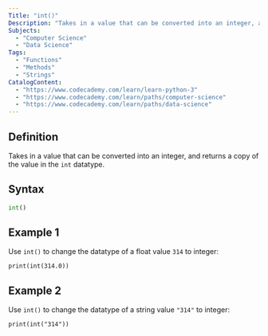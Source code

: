 ```yaml
---
Title: "int()"
Description: "Takes in a value that can be converted into an integer, and returns a copy of the value in the int datatype."
Subjects:
  - "Computer Science"
  - "Data Science"
Tags:
  - "Functions"
  - "Methods"
  - "Strings"
CatalogContent:
  - "https://www.codecademy.com/learn/learn-python-3"
  - "https://www.codecademy.com/learn/paths/computer-science"
  - "https://www.codecademy.com/learn/paths/data-science" 
---
```


## Definition

Takes in a value that can be converted into an integer, and returns a copy of the value in the `int` datatype.

## Syntax

```py
int()
```

## Example 1

Use `int()` to change the datatype of a float value `314` to integer:

```codebyte/python
print(int(314.0))
```

## Example 2

Use `int()` to change the datatype of a string value `"314"` to integer:

```codebyte/python
print(int("314"))
```
